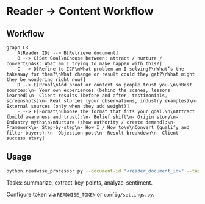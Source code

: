 # Reader → Content Workflow

## Workflow

```mermaid
graph LR
    A[Reader ID] --> B[Retrieve document]
    B --> C[Set Goal\nChoose between: attract / nurture / convert\nAsk: What am I trying to make happen with this?]
    C --> D[Refine to ICP\nWhat problem am I solving?\nWhat’s the takeaway for them?\nWhat change or result could they get?\nWhat might they be wondering right now?]
    D --> E[Proof\nAdd proof or context so people trust you.\n\nBest sources:\n- Your own experiences (behind the scenes, lessons learned)\n- Client results (before and after, testimonials, screenshots)\n- Real stories (your observations, industry examples)\n- External sources (only when they add weight)]
    E --> F[Format\nChoose the format that fits your goal.\n\nAttract (build awareness and trust):\n- Belief shift\n- Origin story\n- Industry myths\n\nNurture (show authority / create demand):\n- Framework\n- Step-by-step\n- How I / How to\n\nConvert (qualify and filter buyers):\n- Objection post\n- Result breakdown\n- Client success story]
```

## Usage

```bash
python readwise_processor.py --document-id "<reader_document_id>" --task summarize
```

Tasks: summarize, extract-key-points, analyze-sentiment.

Configure token via `READWISE_TOKEN` or `config/settings.py`.